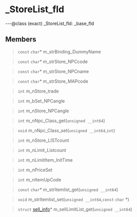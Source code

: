 # _StoreList_fld

---@class (exact) _StoreList_fld: _base_fld
 
## Members
 
> `const` `char`* m_strBinding_DummyName
 
> `const` `char`* m_strStore_NPCcode
 
> `const` `char`* m_strStore_NPCname
 
> `const` `char`* m_strStore_MAPcode
 
> `int` m_nStore_trade
 
> `int` m_bSet_NPCangle
 
> `int` m_nStore_NPCangle
 
> `int` m_nNpc_Class_get(`unsigned __int64`)
 
> `void` m_nNpc_Class_set(`unsigned __int64`,`int`)
 
> `int` m_nStore_LISTcount
 
> `int` m_nLimit_Listcount
 
> `int` m_nLimitItem_InitTime
 
> `int` m_nPriceSet
 
> `int` m_nItemUpCode
 
> `const` `char`* m_strItemlist_get(`unsigned __int64`)
 
> `void` m_strItemlist_set(`unsigned __int64`,`const` `char` *)
 
> `struct` [sell_info](lua/classes/sell_info.md)* m_sellLimitList_get(`unsigned __int64`)
 
